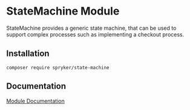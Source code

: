 # StateMachine Module

StateMachine provides a generic state machine, that can be used to support complex processes such as implementing a checkout process.

## Installation

```
composer require spryker/state-machine
```

## Documentation

[Module Documentation](http://academy.spryker.com/developing_with_spryker/module_guide/engines/state_machine/state_machine.html)
